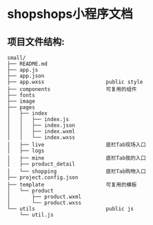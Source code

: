 # shopshops小程序文档

## 项目文件结构:

    small/
    ├── README.md
    ├── app.js
    ├── app.json
    ├── app.wxss                    public style
    ├── components                  可复用的组件
    ├── fonts
    ├── image
    ├── pages
    │   ├── index   
    │   │   ├── index.js
    │   │   ├── index.json
    │   │   ├── index.wxml
    │   │   └── index.wxss
    │   ├── live                    底栏Tab现场入口
    │   ├── logs
    │   ├── mine                    底栏Tab我的入口
    │   ├── product_detail
    │   └── shopping                底栏Tab购物入口
    ├── project.config.json
    ├── template                    可复用的模板
    │   └── product
    │       ├── product.wxml
    │       └── product.wxss
    └── utils                       public js
        └── util.js

